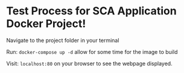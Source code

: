 # Test Process for SCA Application Docker Project!

Navigate to the project folder in your terminal 

Run: `docker-compose up -d` allow for some time for the image to build

Visit: `localhost:80` on your browser to see the webpage displayed.

